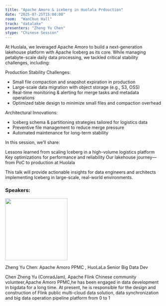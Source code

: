 ```yaml
---
title: "Apache Amoro & iceberg in Huolala Prdouction"
date: "2025-07-25T15:00:00"
room:  "WanChun Hall"
track: "datalake"
presenters: "Zheng Yu Chen"
stype: "Chinese Session"
---
```


At Huolala, we leveraged Apache Amoro to build a next-generation lakehouse platform with Apache Iceberg as its core. While managing petabyte-scale daily data processing, we tackled critical stability challenges, including:

Production Stability Challenges:

- Small file compaction and snapshot expiration in production
- Large-scale data migration with object storage (e.g., S3, OSS)
- Real-time monitoring & alerting for merge tasks and metadata operations
- Optimized table design to minimize small files and compaction overhead

Architectural Innovations:

- Iceberg schema & partitioning strategies tailored for logistics data
- Preventive file management to reduce merge pressure
- Automated maintenance for long-term stability

In this session, we’ll share:

Lessons learned from scaling Iceberg in a high-volume logistics platform
Key optimizations for performance and reliability
Our lakehouse journey—from PoC to production at Huolala

This talk will provide actionable insights for data engineers and architects implementing Iceberg in large-scale, real-world environments.

### Speakers:


<img src="https://sessionize.com/image/8dab-400o400o1-wspZVa98jevB6AB6cPZU8m.jpg" width="200" /><br/>

Zheng Yu Chen: Apache Amoro PPMC , HuoLaLa Senior Big Data Dev

Chen Zheng Yu (ConradJam), Apache Flink Chinese community volunteer,Apache Amoro PPMC,he  has been engaged in data development in bigdata for a long time. At present, he is responsible for the design and construction of Flink public multi-cloud data solution, data synchronization and big data operation pipeline platform from 0 to 1